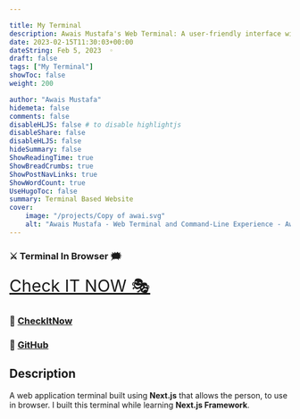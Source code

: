 ```yaml
---

title: My Terminal
description: Awais Mustafa's Web Terminal: A user-friendly interface with syntax highlighting, autocomplete suggestions, and a familiar command-line environment
date: 2023-02-15T11:30:03+00:00
dateString: Feb 5, 2023  ◦
draft: false
tags: ["My Terminal"]
showToc: false
weight: 200

author: "Awais Mustafa"
hidemeta: false
comments: false
disableHLJS: false # to disable highlightjs
disableShare: false
disableHLJS: false
hideSummary: false
ShowReadingTime: true
ShowBreadCrumbs: true
ShowPostNavLinks: true
ShowWordCount: true
UseHugoToc: false
summary: Terminal Based Website
cover:
    image: "/projects/Copy of awai.svg"
    alt: "Awais Mustafa - Web Terminal and Command-Line Experience - Awais Mustafa" # alt text
---
```



### ⚔ Terminal In Browser 🗯

<p align="center">
     
<a style="font-size:30px" href="https://awwais.live" target="_blank" >Check IT NOW 🎭</a></p>

                                
### 🔗 [CheckItNow](https://awwais.live)
### 🔗 [GitHub](https://github.com/awwais/)

## Description

A  web application terminal built using **Next.js** that allows the person,
to use in browser. 
I built this terminal while learning **Next.js Framework**.


